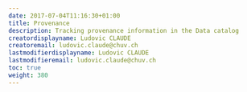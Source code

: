 ```yaml
---
date: 2017-07-04T11:16:30+01:00
title: Provenance
description: Tracking provenance information in the Data catalog
creatordisplayname: Ludovic CLAUDE
creatoremail: ludovic.claude@chuv.ch
lastmodifierdisplayname: Ludovic CLAUDE
lastmodifieremail: ludovic.claude@chuv.ch
toc: true
weight: 380
---
```

